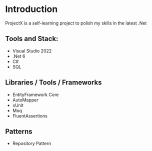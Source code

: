 # Introduction
ProjectX is a self-learning project to polish my skills in the latest .Net

## Tools and Stack:
* Visual Studio 2022
* .Net 6
* C#
* SQL

## Libraries / Tools / Frameworks
* EntityFramework Core
* AutoMapper
* xUnit
* Moq
* FluentAssertions

## Patterns
* Repository Pattern